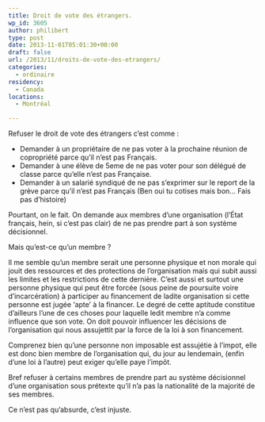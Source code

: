 ```yaml
---
title: Droit de vote des étrangers.
wp_id: 3605
author: philibert
type: post
date: 2013-11-01T05:01:30+00:00
draft: false
url: /2013/11/droits-de-vote-des-etrangers/
categories:
  - ordinaire
residency:
  - Canada
locations:
  - Montréal

---
```

Refuser le droit de vote des étrangers c&rsquo;est comme :

  * Demander à un propriétaire de ne pas voter à la prochaine réunion de copropriété parce qu&rsquo;il n&rsquo;est pas Français.
  * Demander à une élève de 5eme de ne pas voter pour son délégué de classe parce qu&rsquo;elle n&rsquo;est pas Française.
  * Demander à un salarié syndiqué de ne pas s&rsquo;exprimer sur le report de la grève parce qu&rsquo;il n&rsquo;est pas Français (Ben oui tu cotises mais bon&#8230; Fais pas d&rsquo;histoire)

Pourtant, on le fait. On demande aux membres d&rsquo;une organisation (l&rsquo;État français, hein, si c&rsquo;est pas clair) de ne pas prendre part à son système décisionnel.

Mais qu&rsquo;est-ce qu&rsquo;un membre ?

Il me semble qu&rsquo;un membre serait une personne physique et non morale qui jouit des ressources et des protections de l&rsquo;organisation mais qui subit aussi les limites et les restrictions de cette dernière. C&rsquo;est aussi et surtout une personne physique qui peut être forcée (sous peine de poursuite voire d&rsquo;incarcération) à participer au financement de ladite organisation si cette personne est jugée &lsquo;apte&rsquo; à la financer. Le degré de cette aptitude constitue d&rsquo;ailleurs l&rsquo;une de ces choses pour laquelle ledit membre n&rsquo;a comme influence que son vote. On doit pouvoir influencer les décisions de l&rsquo;organisation qui nous assujettit par la force de la loi à son financement.

Comprenez bien qu&rsquo;une personne non imposable est assujétie à l&rsquo;impot, elle est donc bien membre de l&rsquo;organisation qui, du jour au lendemain, (enfin d&rsquo;une loi à l&rsquo;autre) peut exiger qu&rsquo;elle paye l&rsquo;impôt.

Bref refuser à certains membres de prendre part au système décisionnel d&rsquo;une organisation sous prétexte qu&rsquo;il n&rsquo;a pas la nationalité de la majorité de ses membres.

Ce n&rsquo;est pas qu&rsquo;absurde, c&rsquo;est injuste.